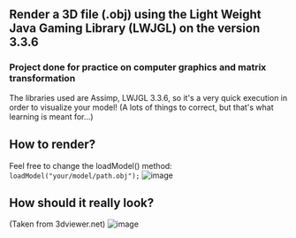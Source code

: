 ##  Render a 3D file (.obj) using the Light Weight Java Gaming Library (LWJGL) on the version 3.3.6
### Project done for practice on computer graphics and matrix transformation
The libraries used are Assimp, LWJGL 3.3.6, so it's a very quick execution in order to visualize your model!
(A lots of things to correct, but that's what learning is meant for...)
## How to render?
Feel free to change the loadModel() method:
``` loadModel("your/model/path.obj"); ```
![image](https://github.com/user-attachments/assets/58108aba-adec-4104-96ca-bcc679a0d16e)
## How should it really look?
(Taken from 3dviewer.net)
![image](https://github.com/user-attachments/assets/c4719fa3-5e55-4db2-a721-62eff85ec507)
